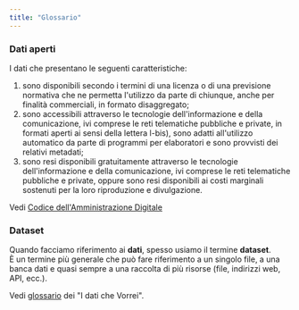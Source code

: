 ```yaml
---
title: "Glossario"
---
```


### Dati aperti

I dati che presentano le seguenti caratteristiche:

1. sono disponibili secondo i termini di una licenza o di una previsione normativa che ne permetta l'utilizzo da parte di chiunque, anche per finalità commerciali, in formato disaggregato;
2. sono accessibili attraverso le tecnologie dell'informazione e della comunicazione, ivi comprese le reti telematiche pubbliche e private, in formati aperti ai sensi della lettera l-bis), sono adatti all'utilizzo automatico da parte di programmi per elaboratori e sono provvisti dei relativi metadati;
3. sono resi disponibili gratuitamente attraverso le tecnologie dell'informazione e della comunicazione, ivi comprese le reti telematiche pubbliche e private, oppure sono resi disponibili ai costi marginali sostenuti per la loro riproduzione e divulgazione.

Vedi [Codice dell'Amministrazione Digitale](https://www.normattiva.it/uri-res/N2Ls?urn:nir:stato:decreto.legislativo:2005-03-07;82!vig~art1)

### Dataset

Quando facciamo riferimento ai **dati**, spesso usiamo il termine **dataset**.<br>
È un termine più generale che può fare riferimento a un singolo file, a una banca dati e quasi sempre a una raccolta di più risorse (file, indirizzi web, API, ecc.).

Vedi [glossario](https://vorrei.datibenecomune.it/dati-che-vorrei/glossario/#dataset) dei "I dati che Vorrei".
